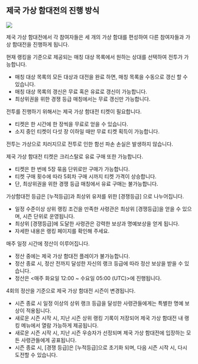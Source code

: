 ## 제국 가상 함대전의 진행 방식

![](https://astrokings.s3.ap-northeast-2.amazonaws.com/html/img/help/1500_01.jpg)

제국 가상 함대전에서 각 참여자들은 세 개의 가상 함대를 편성하여 다른 참여자들과 가상 함대전을 진행하게 됩니다.<br>

현재 랭킹을 기준으로 제공되는 매칭 대상 목록에서 원하는 상대를 선택하여 전투가 가능합니다.
 - 매칭 대상 목록의 모든 대상과 대전을 완료 하면, 매칭 목록을 수동으로 갱신 할 수 있습니다. 
 - 매칭 대상 목록의 갱신은 무료 혹은 유료로 갱신이 가능합니다. 
 - 최상위권을 위한 경쟁 등급 매칭에서는 무료 갱신만 가능합니다.<br>

전투를 진행하기 위해서는 제국 가상 함대전 티켓이 필요합니다.
 - 티켓은 한 시간에 한 장씩을 무료로 얻을 수 있습니다.
 - 소지 중인 티켓이 다섯 장 이하일 때만 무료 티켓 획득이 가능합니다.<br>

전투는 가상으로 치러지므로 전투로 인한 함선 파손 손실은 발생하지 않습니다.<br>

제국 가상 함대전 티켓은 크리스탈로 유료 구매 또한 가능합니다.
 - 티켓은 한 번에 5장 묶음 단위로만 구매가 가능합니다.
 - 티켓 구매 횟수에 따라 5회차 구매 시까지 티켓 가격이 상승합니다.
 - 단, 최상위권을 위한 경쟁 등급 매칭에서 유료 구매는 불가능합니다.<br>
 
가상함대전 등급은 [누적등급]과 최상위 유저를 위한 [경쟁등급] 으로 나누어집니다.
 - 일정 수준이상 상위 랭킹 조건을 만족한 사령관은 최상위 [경쟁등급]을 얻을 수 있으며, 시즌 단위로 운영됩니다.
 - 최상위 [경쟁등급]에 도달한 사령관은 강력한 보상과 명예보상을 얻게 됩니다. 
 - 자세한 내용은 랭킹 페이지를 확인해 주세요.<br>

매주 일정 시간에 정산이 이루어집니다.
 - 정산 중에는 제국 가상 함대전 플레이가 불가능합니다.
 - 정산 종료 시, 정산 전까지 달성한 자신의 랭크 등급에 따라 정산 보상을 받을 수 있습니다.
 - 정산은 <매주 화요일 12:00 ~ 수요일 05:00 (UTC)>에 진행됩니다.<br>

4회의 정산을 기준으로 제국 가상 함대전 시즌이 변경됩니다.
 - 시즌 종료 시 일정 이상의 상위 랭크 등급을 달성한 사령관들에게는 특별한 명예 보상이 적용됩니다.
 - 새로운 시즌 시작 시, 지난 시즌 상위 랭킹 기록이 저장되어 제국 가상 함대전 내 랭킹 메뉴에서 열람 가능하게 제공됩니다.
 - 새로운 시즌 시작 시, 지난 시즌 우승자가 선정되며 제국 가상 함대전에 입장하는 모든 사령관들에게 공표됩니다.
 - 시즌 종료 시, [경쟁 등급]은 [누적등급]으로 초기화 되며, 다음 시즌 시작 시, 다시 도전할 수 있습니다.